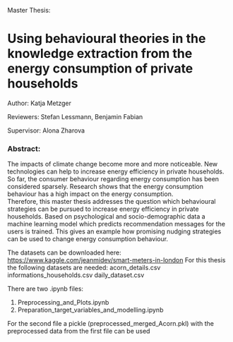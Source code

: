 Master Thesis:
# Using behavioural theories in the knowledge extraction from the energy consumption of private households

Author: Katja Metzger

Reviewers: Stefan Lessmann, Benjamin Fabian

Supervisor: Alona Zharova

### Abstract:
The impacts of climate change become more and more noticeable. New technologies can help to increase energy efficiency in private households. So far, the consumer behaviour regarding energy consumption has been considered sparsely. Research shows that the energy consumption behaviour has a high impact on the energy consumption.  
Therefore, this master thesis addresses the question which behavioural strategies can be pursued to increase energy efficiency in private households. Based on psychological and socio-demographic data a machine learning model which predicts recommendation messages for the users is trained. This gives an example how promising nudging strategies can be used to change energy consumption behaviour.  

The datasets can be downloaded here: https://www.kaggle.com/jeanmidev/smart-meters-in-london
For this thesis the following datasets are needed: 
acorn_details.csv
informations_households.csv
daily_dataset.csv

There are two .ipynb files: 
1. Preprocessing_and_Plots.ipynb
2. Preparation_target_variables_and_modelling.ipynb

For the second file a pickle (preprocessed_merged_Acorn.pkl) with the preprocessed data from the first file can be used


